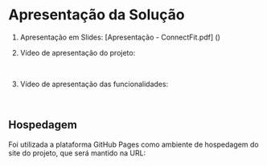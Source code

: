 # Apresentação da Solução

1. Apresentação em Slides:
[Apresentação - ConnectFit.pdf] ()

2. Vídeo de apresentação do projeto:


<br>

3. Vídeo de apresentação das funcionalidades:


<br>

## Hospedagem

Foi utilizada a plataforma GitHub Pages como ambiente de hospedagem do site do projeto, que será mantido na URL: